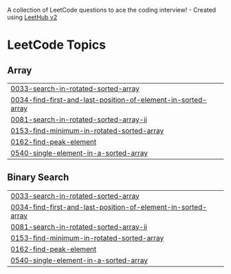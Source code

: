 A collection of LeetCode questions to ace the coding interview! - Created using [LeetHub v2](https://github.com/arunbhardwaj/LeetHub-2.0)
<!---LeetCode Topics Start-->
# LeetCode Topics
## Array
|  |
| ------- |
| [0033-search-in-rotated-sorted-array](https://github.com/suhani-1203/DSA/tree/master/0033-search-in-rotated-sorted-array) |
| [0034-find-first-and-last-position-of-element-in-sorted-array](https://github.com/suhani-1203/DSA/tree/master/0034-find-first-and-last-position-of-element-in-sorted-array) |
| [0081-search-in-rotated-sorted-array-ii](https://github.com/suhani-1203/DSA/tree/master/0081-search-in-rotated-sorted-array-ii) |
| [0153-find-minimum-in-rotated-sorted-array](https://github.com/suhani-1203/DSA/tree/master/0153-find-minimum-in-rotated-sorted-array) |
| [0162-find-peak-element](https://github.com/suhani-1203/DSA/tree/master/0162-find-peak-element) |
| [0540-single-element-in-a-sorted-array](https://github.com/suhani-1203/DSA/tree/master/0540-single-element-in-a-sorted-array) |
## Binary Search
|  |
| ------- |
| [0033-search-in-rotated-sorted-array](https://github.com/suhani-1203/DSA/tree/master/0033-search-in-rotated-sorted-array) |
| [0034-find-first-and-last-position-of-element-in-sorted-array](https://github.com/suhani-1203/DSA/tree/master/0034-find-first-and-last-position-of-element-in-sorted-array) |
| [0081-search-in-rotated-sorted-array-ii](https://github.com/suhani-1203/DSA/tree/master/0081-search-in-rotated-sorted-array-ii) |
| [0153-find-minimum-in-rotated-sorted-array](https://github.com/suhani-1203/DSA/tree/master/0153-find-minimum-in-rotated-sorted-array) |
| [0162-find-peak-element](https://github.com/suhani-1203/DSA/tree/master/0162-find-peak-element) |
| [0540-single-element-in-a-sorted-array](https://github.com/suhani-1203/DSA/tree/master/0540-single-element-in-a-sorted-array) |
<!---LeetCode Topics End-->